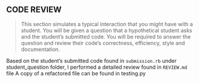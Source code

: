 ## CODE REVIEW

> This section simulates a typical interaction that you might have with a student.
You will be given a question that a hypothetical student asks and the student’s
submitted code. You will be required to answer the question and review their
code’s correctness, efficiency, style and documentation.

Based on the student’s submitted code found in `submission.rb` under student_question folder, I performed a detailed review found in `REVIEW.md` file
A copy of a refactored file can be found in testing.py